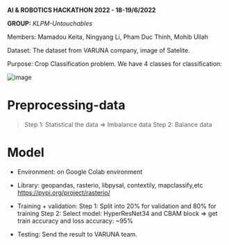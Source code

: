 **AI &amp; ROBOTICS HACKATHON 2022 - 18-19/6/2022**

**GROUP:** _KLPM-Untouchables_

Members: Mamadou Keita, Ningyang Li, Pham Duc Thinh, Mohib Ullah 

Dataset: The dataset from VARUNA company, image of Satelite.

Purpose: Crop Classification problem. We have 4 classes for classification: 

![image](https://user-images.githubusercontent.com/73902346/174478096-cc584174-0f77-485b-9d74-50a2751d9da4.png)


# Preprocessing-data


> Step 1: Statistical the data => Imbalance data 
> Step 2: Balance data

# Model

- Environment: on Google Colab environment
- Library: geopandas, rasterio, libpysal, contextily, mapclassify,etc
      https://pypi.org/project/rasterio/
- Training + validation:
Step 1: Split into 20% for validation and 80% for training 
Step 2: Select model: HyperResNet34 and CBAM block => get train accuracy and loss accuracy: ~95%

- Testing: Send the result to VARUNA team.
